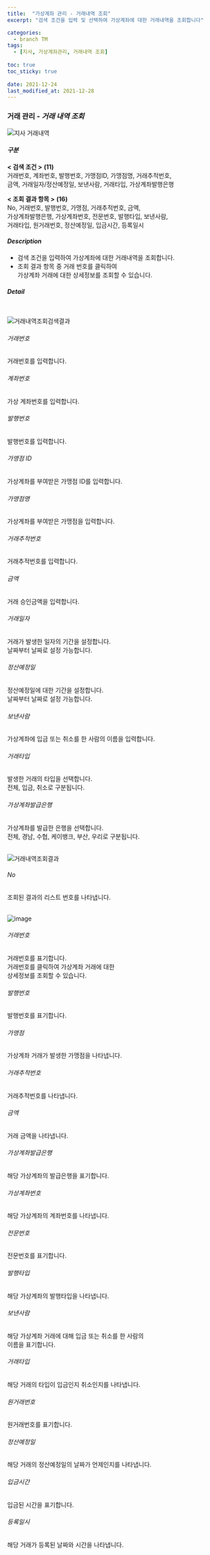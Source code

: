```yaml
---
title:  "가상계좌 관리 - 거래내역 조회"
excerpt: "검색 조건을 입력 및 선택하여 가상계좌에 대한 거래내역을 조회합니다"

categories:
  - branch TM
tags:
  - [지사, 가상계좌관리, 거래내역 조회]
  
toc: true
toc_sticky: true
 
date: 2021-12-24
last_modified_at: 2021-12-28
---
```

### 거래 관리 - *거래 내역 조회*
![지사 거래내역](https://user-images.githubusercontent.com/95394003/147450128-0c5a75e8-a2a6-4edf-adc1-e8ed808fd416.jpeg)


#### *구분* <br>
**< 검색 조건 >** **(11)**
<br>거래번호, 계좌번호, 발행번호, 가맹점ID, 가맹점명, 거래추적번호,<br> 
금액, 거래일자/정산예정일, 보낸사람, 거래타입, 가상계좌발행은행

**< 조회 결과 항목 >** **(16)**
<br>No, 거래번호, 발행번호, 가맹점, 거래추적번호, 금액,<br>가상계좌발행은행, 가상계좌번호, 전문번호, 발행타입, 보낸사람,<br>거래타입, 원거래번호, 정산예정일, 입금시간, 등록일시

#### *Description*
- 검색 조건을 입력하여 가상계좌에 대한 거래내역을 조회합니다.
- 조회 결과 항목 중 거래 번호를 클릭하여<br>가상계좌 거래에 대한 상세정보를 조회할 수 있습니다.

#### *Detail*
<br>

![거래내역조회검색결과](https://user-images.githubusercontent.com/95394003/146506761-367c7f84-0fd9-4126-aabb-f64d48ce8cf6.jpeg)
###### 거래번호
거래번호를 입력합니다.

###### 계좌번호
가상 계좌번호를 입력합니다.

###### 발행번호
발행번호를 입력합니다.

###### 가맹점 ID
가상계좌를 부여받은 가맹점 ID를 입력합니다.

###### 가맹점명
가상계좌를 부여받은 가맹점을 입력합니다.

###### 거래추적번호
거래추적번호를 입력합니다.

###### 금액
거래 승인금액을 입력합니다.

###### 거래일자
거래가 발생한 일자의 기간을 설정합니다.<br>날짜부터 날짜로 설정 가능합니다.

###### 정산예정일
정산예정일에 대한 기간을 설정합니다.<br>날짜부터 날짜로 설정 가능합니다.

###### 보낸사람
가상계좌에 입금 또는 취소를 한 사람의 이름을 입력합니다.

###### 거래타입
발생한 거래의 타입을 선택합니다.<br>전체, 입금, 취소로 구분됩니다.

###### 가상계좌발급은행
가상계좌를 발급한 은행을 선택합니다.<br>전체, 경남, 수협, 케이뱅크, 부산, 우리로 구분됩니다.
<br>
<br>

![거래내역조회결과](https://user-images.githubusercontent.com/95394003/146506547-5e0ed3ce-4b1e-458f-82a7-c68011ea22d0.png)
###### No
조회된 결과의 리스트 번호를 나타냅니다.
<br>
<br>

![image](https://user-images.githubusercontent.com/95394003/147732267-9f91868a-8a4c-4a8c-9bc6-f9d3ee59345a.png)
###### 거래번호
거래번호를 표기합니다.<br>거래번호를 클릭하여 가상계좌 거래에 대한<br>상세정보를 조회할 수 있습니다.

###### 발행번호
발행번호를 표기합니다.

###### 가맹점
가상계좌 거래가 발생한 가맹점을 나타냅니다.

###### 거래추적번호
거래추적번호를 나타냅니다.

###### 금액
거래 금액을 나타냅니다.

###### 가상계좌발급은행
해당 가상계좌의 발급은행을 표기합니다.

###### 가상계좌번호
해당 가상계좌의 계좌번호를 나타냅니다.

###### 전문번호
전문번호를 표기합니다.

###### 발행타입
해당 가상계좌의 발행타입을 나타냅니다.

###### 보낸사람
해당 가상계좌 거래에 대해 입금 또는 취소를 한 사람의<br>이름을 표기합니다.

###### 거래타입
해당 거래의 타입이 입금인지 취소인지를 나타냅니다.

###### 원거래번호
원거래번호를 표기합니다.

###### 정산예정일
해당 거래의 정산예정일의 날짜가 언제인지를 나타냅니다.

###### 입금시간
입금된 시간을 표기합니다.

###### 등록일시
해당 거래가 등록된 날짜와 시간을 나타냅니다.